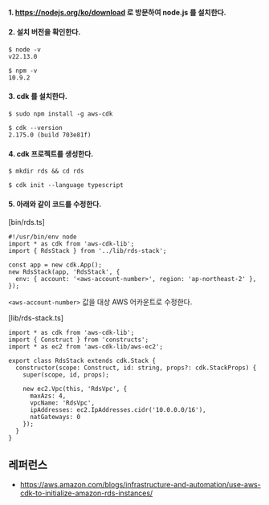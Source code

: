 
#### 1. https://nodejs.org/ko/download 로 방문하여 node.js 를 설치한다. ####


#### 2. 설치 버전을 확인한다. ####

```
$ node -v
v22.13.0

$ npm -v
10.9.2
```

#### 3. cdk 를 설치한다. ####
```
$ sudo npm install -g aws-cdk

$ cdk --version
2.175.0 (build 703e81f) 
```

#### 4. cdk 프로젝트를 생성한다. ####
```
$ mkdir rds && cd rds

$ cdk init --language typescript
```

#### 5. 아래와 같이 코드를 수정한다. ####

[bin/rds.ts]
```
#!/usr/bin/env node
import * as cdk from 'aws-cdk-lib';
import { RdsStack } from '../lib/rds-stack';

const app = new cdk.App();
new RdsStack(app, 'RdsStack', {
  env: { account: '<aws-account-number>', region: 'ap-northeast-2' },
});
```
 `<aws-account-number>` 값을 대상 AWS 어카운트로 수정한다. 


[lib/rds-stack.ts]
```
import * as cdk from 'aws-cdk-lib';
import { Construct } from 'constructs';
import * as ec2 from 'aws-cdk-lib/aws-ec2';

export class RdsStack extends cdk.Stack {
  constructor(scope: Construct, id: string, props?: cdk.StackProps) {
    super(scope, id, props);

    new ec2.Vpc(this, 'RdsVpc', {
      maxAzs: 4,
      vpcName: 'RdsVpc',
      ipAddresses: ec2.IpAddresses.cidr('10.0.0.0/16'),
      natGateways: 0
    });
  }
}
```


## 레퍼런스 ##

* https://aws.amazon.com/blogs/infrastructure-and-automation/use-aws-cdk-to-initialize-amazon-rds-instances/
